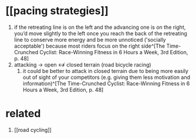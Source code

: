 # [[pacing strategies]]
1. if the retreating line is on the left and the advancing one is on the right, you’d move slightly to the left once you reach the back of the retreating line to conserve more energy and be more unnoticed ('socially acceptable') because most riders focus on the right side^[The Time-Crunched Cyclist: Race-Winning Fitness in 6 Hours a Week, 3rd Edition, p. 48]
2. attacking → open ↮ closed terrain (road bicycle racing)
	1. it could be better to attack in closed terrain due to being more easily out of sight of your competitors (e.g. giving them less motivation and information)^[The Time-Crunched Cyclist: Race-Winning Fitness in 6 Hours a Week, 3rd Edition, p. 48]

# related
1. [[road cycling]]